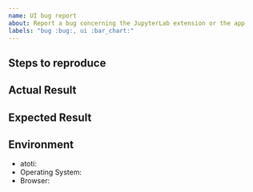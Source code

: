 ```yaml
---
name: UI bug report
about: Report a bug concerning the JupyterLab extension or the app
labels: "bug :bug:, ui :bar_chart:"
---
```


<!--
Thank you for reporting a bug! Please make sure you have searched for similar issues.

By opening an issue, you agree with atoti's terms of use and privacy policy available at https://www.atoti.io/terms and https://www.atoti.io/privacy-policy
-->

## Steps to reproduce

<!--
Include a screenshot, GIF, video, and/or concise code and steps to reproduce your issue.
If necessary, attach a small dataset.
-->

## Actual Result

<!--
Include the error message if you have one.
You can also look at the console logs in your browser devtools and include them between HTML tags like that <details><pre>{paste logs here}</pre></details>.
-->

## Expected Result

## Environment

<!--
Add any other versions relevant to your issue.

Tip: atoti's version can be seen in the browser console when using the JupyterLab extension or in the "About" menu of the application.

You may run the following Python code:

import sys
import atoti

print(f"""
- atoti: {atoti.__version__}
- Operating System: {sys.platform}
""")
-->

- atoti:
- Operating System:
- Browser:

